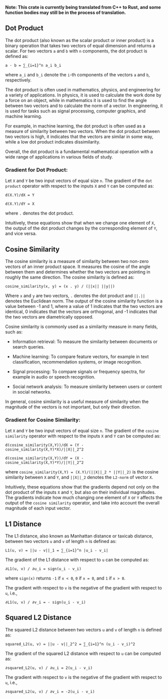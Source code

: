 **Note: This crate is currently being translated from C++ to Rust, and some function bodies may still be in the process of translation.**

## Dot Product

The dot product (also known as the scalar product
or inner product) is a binary operation that takes
two vectors of equal dimension and returns
a scalar. For two vectors `a` and `b` with `n`
components, the dot product is defined as:

```
a · b = ∑_{i=1}^n a_i b_i
```

where `a_i` and `b_i` denote the `i`-th components
of the vectors `a` and `b`, respectively.

The dot product is often used in mathematics,
physics, and engineering for a variety of
applications. In physics, it is used to calculate
the work done by a force on an object, while in
mathematics it is used to find the angle between
two vectors and to calculate the norm of
a vector. In engineering, it is used for tasks
such as signal processing, computer graphics, and
machine learning.

For example, in machine learning, the dot product
is often used as a measure of similarity between
two vectors. When the dot product between two
vectors is high, it indicates that the vectors are
similar in some way, while a low dot product
indicates dissimilarity.

Overall, the dot product is a fundamental
mathematical operation with a wide range of
applications in various fields of study.

### **Gradient for Dot Product:**

Let `X` and `Y` be two input vectors of equal size
`n`. The gradient of the `dot product` operator
with respect to the inputs `X` and `Y` can be
computed as:

`d(X.Y)/dX = Y`

`d(X.Y)/dY = X`

where `.` denotes the dot product.

Intuitively, these equations show that when we
change one element of `X`, the output of the dot
product changes by the corresponding element of
`Y`, and vice versa.

## Cosine Similarity

The cosine similarity is a measure of similarity
between two non-zero vectors of an inner product
space. It measures the cosine of the angle between
them and determines whether the two vectors are
pointing in roughly the same direction. The cosine
similarity is defined as:

```
cosine_similarity(x, y) = (x . y) / (||x|| ||y||)
```

Where `x` and `y` are two vectors, `.` denotes the
dot product and `||.||` denotes the Euclidean
norm. The output of the cosine similarity function
is a value between -1 and 1, where a value of
1 indicates that the two vectors are identical,
0 indicates that the vectors are orthogonal, and
-1 indicates that the two vectors are
diametrically opposed.

Cosine similarity is commonly used as a similarity
measure in many fields, such as:

- Information retrieval: To measure the similarity
  between documents or search queries.

- Machine learning: To compare feature vectors,
  for example in text classification,
  recommendation systems, or image recognition.

- Signal processing: To compare signals or
  frequency spectra, for example in audio or
  speech recognition.

- Social network analysis: To measure similarity
  between users or content in social networks.

In general, cosine similarity is a useful measure
of similarity when the magnitude of the vectors is
not important, but only their direction.


### **Gradient for Cosine Similarity:**

Let `X` and `Y` be two input vectors of equal size
`n`. The gradient of the `cosine similarity`
operator with respect to the inputs `X` and `Y`
can be computed as:

`d(cosine_similarity(X,Y))/dX = (Y - cosine_similarity(X,Y)*X)/||X||_2^2`

`d(cosine_similarity(X,Y))/dY = (X - cosine_similarity(X,Y)*Y)/||Y||_2^2`

where 
`cosine_similarity(X,Y) = (X.Y)/(||X||_2 * ||Y||_2)` 
is the cosine similarity between `X` and `Y`, and 
`||X||_2` denotes the `L2-norm` of vector `X`.

Intuitively, these equations show that the
gradients depend not only on the dot product of
the inputs `X` and `Y`, but also on their
individual magnitudes. The gradients indicate how
much changing one element of `X` or `Y` affects
the output of the `cosine similarity` operator,
and take into account the overall magnitude of
each input vector.


## L1 Distance

The L1 distance, also known as Manhattan distance
or taxicab distance, between two vectors `u` and
`v` of length `n` is defined as:

```
L1(u, v) = ||u - v||_1 = ∑_{i=1}^n |u_i - v_i|
```

The gradient of the L1 distance with respect to
`u` can be computed as:

```
∂L1(u, v) / ∂u_i = sign(u_i - v_i)
```

where `sign(x)` returns `-1` if `x < 0`, `0` if `x = 0`, 
and `1` if `x > 0`. 

The gradient with respect to `v` is the negative
of the gradient with respect to `u`, i.e.,

```
∂L1(u, v) / ∂v_i = - sign(u_i - v_i)
```

## Squared L2 Distance

The squared L2 distance between two vectors `u`
and `v` of length `n` is defined as:

```
squared_L2(u, v) = ||u - v||_2^2 = ∑_{i=1}^n (u_i - v_i)^2
```

The gradient of the squared L2 distance with
respect to `u` can be computed as:

```
∂squared_L2(u, v) / ∂u_i = 2(u_i - v_i)
```

The gradient with respect to `v` is the negative
of the gradient with respect to `u`, i.e.,

```
∂squared_L2(u, v) / ∂v_i = -2(u_i - v_i)
```

